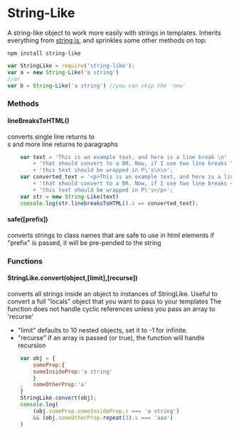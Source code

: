 # String-Like

A string-like object to work more easily with strings in templates.
Inherits everything from [string.js](http://stringjs.com/), and sprinkles some other methods on top:

```
npm install string-like
```

```js
var StringLike = require('string-like');
var a = new String-Like('a string')
//or
var b = String-Like('a string') //you can skip the 'new'
```

### Methods


#### lineBreaksToHTML()

converts single line returns to <BR>s and more line returns to paragraphs

```js
	var text = 'This is an example text, and here is a line break \n'
		+ 'that should convert to a BR. Now, if I use two line breaks \n\n\n'
		+ 'this text should be wrapped in P\'s\n\n';
	var converted_text = '<p>This is an example text, and here is a line break <br>'
		+ 'that should convert to a BR. Now, if I use two line breaks </p><p>'
		+ 'this text should be wrapped in P\'s</p>';
	var str = new String-Like(text)
	console.log(str.linebreaksToHTML().s == converted_text);
```

#### safe([prefix])

converts strings to class names that are safe to use in html elements
if "prefix" is passed, it will be pre-pended to the string

### Functions

#### StringLike.convert(object,[limit],[recurse])

converts all strings inside an object to instances of StringLike.
Useful to convert a full "locals" object that you want to pass to your templates
The function does not handle cyclic references unless you pass an array to 'recurse'

* "limit" defaults to 10 nested objects, set it to -1 for infinite.
* "recurse" if an array is passed (or true), the function will handle recursion

```js
	var obj = {
		someProp:{
		someInsideProp:'a string'
		}
	,	someOtherProp:'a'
	}
	StringLike.convert(obj);
	console.log(
		(obj.someProp.someInsideProp.s === 'a string')
		&& (obj.someOtherProp.repeat(3).s === 'aaa')
	)
```